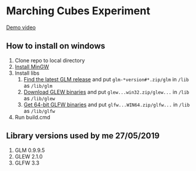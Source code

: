 # Marching Cubes Experiment

[Demo video](https://www.youtube.com/watch?v=yvjj7Xs-3U8)

## How to install on windows
1. Clone repo to local directory
2. [Install MinGW](https://sourceforge.net/projects/mingw-w64/)
3. Install libs
   1. [Find the latest GLM release](https://github.com/g-truc/glm/tags)
      and put `glm-*version#*.zip/glm` in `/lib` as `/lib/glm`
   2. [Download GLEW binaries](http://glew.sourceforge.net/)
      and put `glew...win32.zip/glew...` in `/lib` as `/lib/glew`
   3. [Get 64-bit GLFW binaries](https://www.glfw.org/download.html)
      and put `glfw...WIN64.zip/glfw...` in `/lib` as `/lib/glfw`
4. Run build.cmd

## Library versions used by me 27/05/2019
1. GLM 0.9.9.5
2. GLEW 2.1.0
3. GLFW 3.3
